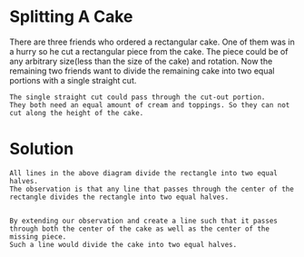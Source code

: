 # Splitting A Cake
There are three friends who ordered a rectangular cake. One of them was in a hurry so he cut a rectangular piece from the cake. The piece could be of any arbitrary size(less than the size of the cake) and rotation. Now the remaining two friends want to divide the remaining cake into two equal portions with a single straight cut.


    The single straight cut could pass through the cut-out portion.
    They both need an equal amount of cream and toppings. So they can not cut along the height of the cake.

# Solution

    All lines in the above diagram divide the rectangle into two equal halves.
    The observation is that any line that passes through the center of the rectangle divides the rectangle into two equal halves.


    By extending our observation and create a line such that it passes through both the center of the cake as well as the center of the missing piece.
    Such a line would divide the cake into two equal halves.


